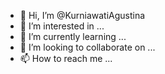 - 👋 Hi, I’m @KurniawatiAgustina
- 👀 I’m interested in ...
- 🌱 I’m currently learning ...
- 💞️ I’m looking to collaborate on ...
- 📫 How to reach me ...

<!---
KurniawatiAgustina/KurniawatiAgustina is a ✨ special ✨ repository because its `README.md` (this file) appears on your GitHub profile.
You can click the Preview link to take a look at your changes.
--->

